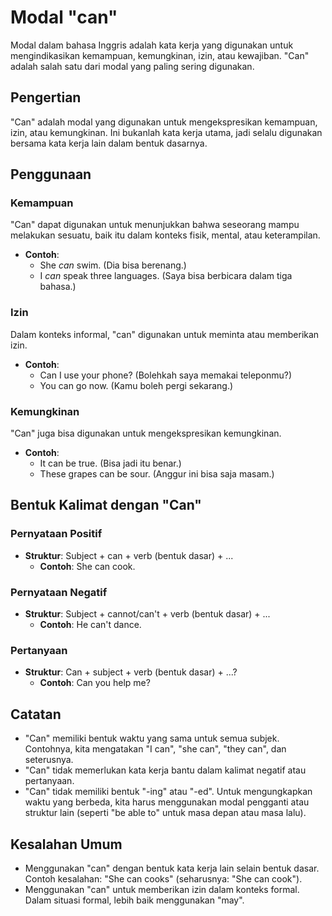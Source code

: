 # Modal "can"

Modal dalam bahasa Inggris adalah kata kerja yang digunakan untuk mengindikasikan kemampuan, kemungkinan, izin, atau kewajiban. "Can" adalah salah satu dari modal yang paling sering digunakan. 

## Pengertian

"Can" adalah modal yang digunakan untuk mengekspresikan kemampuan, izin, atau kemungkinan. Ini bukanlah kata kerja utama, jadi selalu digunakan bersama kata kerja lain dalam bentuk dasarnya.

## Penggunaan

### Kemampuan

"Can" dapat digunakan untuk menunjukkan bahwa seseorang mampu melakukan sesuatu, baik itu dalam konteks fisik, mental, atau keterampilan.

- **Contoh**: 
  - She *can* swim. (Dia bisa berenang.)
  - I *can* speak three languages. (Saya bisa berbicara dalam tiga bahasa.)

### Izin

Dalam konteks informal, "can" digunakan untuk meminta atau memberikan izin.

- **Contoh**:
  - Can I use your phone? (Bolehkah saya memakai teleponmu?)
  - You can go now. (Kamu boleh pergi sekarang.)

### Kemungkinan

"Can" juga bisa digunakan untuk mengekspresikan kemungkinan.

- **Contoh**:
  - It can be true. (Bisa jadi itu benar.)
  - These grapes can be sour. (Anggur ini bisa saja masam.)

## Bentuk Kalimat dengan "Can"

### Pernyataan Positif

- **Struktur**: Subject + can + verb (bentuk dasar) + ...
  - **Contoh**: She can cook.

### Pernyataan Negatif

- **Struktur**: Subject + cannot/can't + verb (bentuk dasar) + ...
  - **Contoh**: He can't dance.

### Pertanyaan

- **Struktur**: Can + subject + verb (bentuk dasar) + ...?
  - **Contoh**: Can you help me?

## Catatan

- "Can" memiliki bentuk waktu yang sama untuk semua subjek. Contohnya, kita mengatakan "I can", "she can", "they can", dan seterusnya.
- "Can" tidak memerlukan kata kerja bantu dalam kalimat negatif atau pertanyaan.
- "Can" tidak memiliki bentuk "-ing" atau "-ed". Untuk mengungkapkan waktu yang berbeda, kita harus menggunakan modal pengganti atau struktur lain (seperti "be able to" untuk masa depan atau masa lalu).

## Kesalahan Umum

- Menggunakan "can" dengan bentuk kata kerja lain selain bentuk dasar. Contoh kesalahan: "She can cooks" (seharusnya: "She can cook").
- Menggunakan "can" untuk memberikan izin dalam konteks formal. Dalam situasi formal, lebih baik menggunakan "may".
